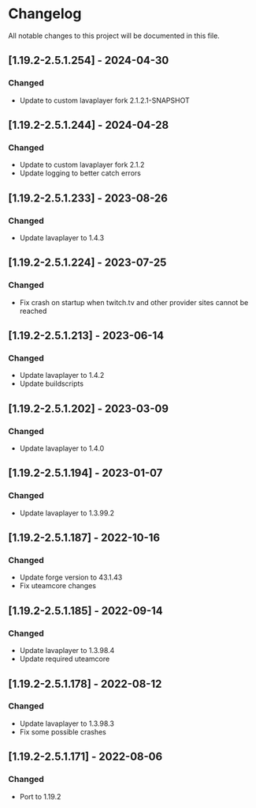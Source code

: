 # Changelog
All notable changes to this project will be documented in this file.

## [1.19.2-2.5.1.254] - 2024-04-30
### Changed
 - Update to custom lavaplayer fork 2.1.2.1-SNAPSHOT

## [1.19.2-2.5.1.244] - 2024-04-28
### Changed
 - Update to custom lavaplayer fork 2.1.2
 - Update logging to better catch errors

## [1.19.2-2.5.1.233] - 2023-08-26
### Changed
 - Update lavaplayer to 1.4.3

## [1.19.2-2.5.1.224] - 2023-07-25
### Changed
 - Fix crash on startup when twitch.tv and other provider sites cannot be reached

## [1.19.2-2.5.1.213] - 2023-06-14
### Changed
 - Update lavaplayer to 1.4.2
 - Update buildscripts

## [1.19.2-2.5.1.202] - 2023-03-09
### Changed
 - Update lavaplayer to 1.4.0

## [1.19.2-2.5.1.194] - 2023-01-07
### Changed
 - Update lavaplayer to 1.3.99.2

## [1.19.2-2.5.1.187] - 2022-10-16
### Changed
 - Update forge version to 43.1.43
 - Fix uteamcore changes

## [1.19.2-2.5.1.185] - 2022-09-14
### Changed
 - Update lavaplayer to 1.3.98.4
 - Update required uteamcore

## [1.19.2-2.5.1.178] - 2022-08-12
### Changed
 - Update lavaplayer to 1.3.98.3
 - Fix some possible crashes

## [1.19.2-2.5.1.171] - 2022-08-06
### Changed
 - Port to 1.19.2